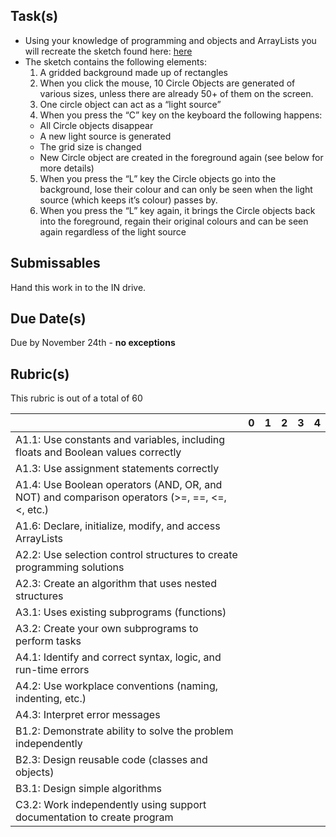 Task(s)
-------
* Using your knowledge of programming and objects and ArrayLists you will recreate the sketch found 
here: [here](http://youtu.be/QuscjhE4OiQ?hd=1) 
* The sketch contains the following elements: 
  1. A gridded background made up of rectangles 
  2. When you click the mouse, 10 Circle Objects are generated of various sizes, unless there are 
already 50+ of them on the screen. 
  3. One circle object can act as a “light source” 
  4. When you press the “C” key on the keyboard the following happens: 
    * All Circle objects disappear 
    * A new light source is generated 
    * The grid size is changed 
    * New Circle object are created in the foreground again (see below for more details) 
  5. When you press the “L” key the Circle objects go into the background, lose their colour and can 
only be seen when the light source (which keeps it’s colour) passes by. 
  6. When you press the “L” key again, it brings the Circle objects back into the foreground, regain 
their original colours and can be seen again regardless of the light source

Submissables
------------
Hand this work in to the IN drive.

Due Date(s)
----------
Due by November 24th - **no exceptions**

Rubric(s)
---------
This rubric is out of a total of 60

| | 0 | 1 | 2 | 3 | 4 |
|---| --- | --- | --- | --- | --- |
|A1.1: Use constants and variables, including floats and Boolean values correctly | | | | | |
|A1.3: Use assignment statements correctly | | | | | |
|A1.4: Use Boolean operators (AND, OR, and NOT) and comparison operators (>=, ==, <=, <, etc.)  | | | | | |
|A1.6: Declare, initialize, modify, and access ArrayLists | | | | | |
|A2.2: Use selection control structures to create programming solutions  | | | | | |
|A2.3: Create an algorithm that uses nested structures  | | | | | |
|A3.1: Uses existing subprograms (functions)  | | | | | |
|A3.2: Create your own subprograms to perform tasks  | | | | | |
|A4.1: Identify and correct syntax, logic, and run-time errors  | | | | | |
|A4.2: Use workplace conventions (naming, indenting, etc.)  | | | | | |
|A4.3: Interpret error messages  | | | | | |
|B1.2: Demonstrate ability to solve the problem independently | | | | | |
|B2.3: Design reusable code (classes and objects) | | | | | |
|B3.1: Design simple algorithms  | | | | | |
|C3.2: Work independently using support documentation to create program| | | | | |
